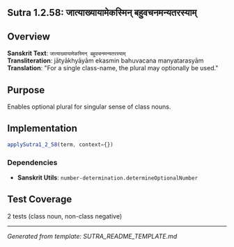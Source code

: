 ## Sutra 1.2.58: जात्याख्यायामेकस्मिन् बहुवचनमन्यतरस्याम्

## Overview
**Sanskrit Text**: `जात्याख्यायामेकस्मिन् बहुवचनमन्यतरस्याम्`  
**Transliteration**: jātyākhyāyām ekasmin bahuvacana manyatarasyām  
**Translation**: "For a single class-name, the plural may optionally be used."

## Purpose
Enables optional plural for singular sense of class nouns.

## Implementation
```javascript
applySutra1_2_58(term, context={})
```
### Dependencies
- **Sanskrit Utils**: `number-determination.determineOptionalNumber`

## Test Coverage
2 tests (class noun, non-class negative)

---
*Generated from template: SUTRA_README_TEMPLATE.md*
